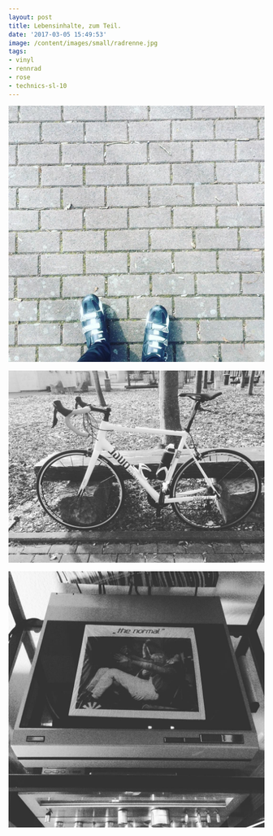 ```yaml
---
layout: post
title: Lebensinhalte, zum Teil.
date: '2017-03-05 15:49:53'
image: /content/images/small/radrenne.jpg
tags:
- vinyl
- rennrad
- rose
- technics-sl-10
---
```


![](/content/images/2017/03/16906972_1902014703368173_7701296207666085888_n.jpg)

![](/content/images/2017/03/17126064_225295077944165_1225131479789469696_n.jpg)

![](/content/images/2017/03/17075776_1843373889249982_5317377208476499968_n.jpg)
